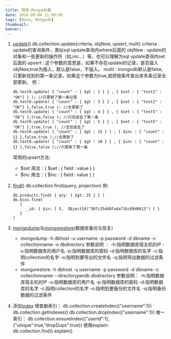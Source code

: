 ```yaml
---
title: 随笔-Mongodb篇
date: 2016-09-04 11:00:00
tags: [Note, Mongodb]
thumbnail: 
banner: 
---
```

1. [update()](https://docs.mongodb.com/manual/reference/method/db.collection.update/)
	db.collection.update(criteria, objNew, upsert, multi)
	criteria : update的查询条件，类似sql update查询内where后面的
	objNew   : update的对象和一些更新的操作符（如$,$inc...）等，也可以理解为sql update查询内set后面的
	upsert   : 这个参数的意思是，如果不存在update的记录，是否插入objNew,true为插入，默认是false，不插入。
	multi    : mongodb默认是false,只更新找到的第一条记录，如果这个参数为true,就把按条件查出来多条记录全部更新。
	例：
	```
	db.test0.update( { "count" : { $gt : 1 } } , { $set : { "test2" : "OK"} } ); //只更新了第一条记录
	db.test0.update( { "count" : { $gt : 3 } } , { $set : { "test2" : "OK"} },false,true ); //全更新了
	db.test0.update( { "count" : { $gt : 4 } } , { $set : { "test5" : "OK"} },true,false ); //只加进去了第一条
	db.test0.update( { "count" : { $gt : 5 } } , { $set : { "test5" : "OK"} },true,true ); //全加进去了
	db.test0.update( { "count" : { $gt : 15 } } , { $inc : { "count" : 1} },false,true );//全更新了
	db.test0.update( { "count" : { $gt : 10 } } , { $inc : { "count" : 1} },false,false );//只更新了第一条
	```
	常用的upsert方法:
	* $set
	用法：{ $set : { field : value } }
	* $inc
	用法：{ $inc : { field : value } }

2. [find()](https://docs.mongodb.com/manual/reference/method/db.collection.find/)
	db.collection.find(query, projection)
	例:
	```
	db.products.find( { qty: { $gt: 25 } } )
	db.bios.find(
	   {
	      _id: { $in: [ 5,  ObjectId("507c35dd8fada716c89d0013") ] }
	   }
	)
	```

3. [mongodump](https://docs.mongodb.com/manual/reference/program/mongodump/)与[mongorestore](https://docs.mongodb.com/manual/reference/program/mongorestore/)(数据库备份与恢复)
	* mongodump -h dbhost -u username -p password -d dbname -c collectionname -o dbdirectory
	参数说明 ：
	-h:指明数据库宿主机的IP
	-u:指明数据库的用户名
	-p:指明数据库的密码
	-d:指明数据库的名字
	-c:指明collection的名字
	-o:指明到要导出的文件名
	-q:指明导出数据的过滤条件
	* mongorestore -h dbhost -u username -p password -d dbname -c collectionname --directoryperdb dbdirectory
	参数说明：
	-h:指明数据库宿主机的IP
	-u:指明数据库的用户名
	-p:指明数据库的密码
	-d:指明数据库的名字
	-c:指明collection的名字
	-o:指明到要备份的文件名
	-q:指明备份数据的过滤条件

4. 添加[index](https://docs.mongodb.com/manual/core/index-single/)
	增查删索引：
	db.collection.createIndex({"username":1})
	db.collection.getIndexes()
	db.collection.dropIndex({"username":1})
	唯一索引：
	db.collection.ensureIndex({"userid":1},{"unique":true,"dropDups":true})
	使用explain:
	db.collection.find().explain()